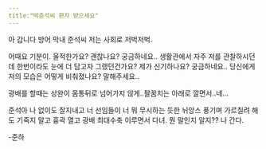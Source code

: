 ```yaml
---
title:"박준석씨 편지 받으세요"
---
```


아 갑니다 방어 막내 준석씨 저는 사회로 저벅저벅.

어때요 기분이. 울적한가요? 괜찮나요? 궁금하네요.. 생활관에서 자주 저를 관찰하시던데 한번이라도 눈에 더 담고자 그랬던건가요? 제가 신기하나요? 궁금하네요.. 당신에게 저의 모습은 어떻게 비춰졌나요? 말해주세요..

광배를 할때는 상완이 몸통뒤로 넘어가지 않게..팔꿈치는 아래로 깔면서..네...

준석아 나 없이도 잘지내고 너 선임들이 너 뭐 무시하는 듯한 뉘앙스 풍기며 가르칠려 해도 기죽지 말고 흉곽 열고 광배 최대수축 이루면서 다녀. 뭔 말인지 알지?? 
나 간다.


-준하
